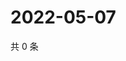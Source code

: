 # 2022-05-07

共 0 条

<!-- BEGIN WEIBO -->
<!-- 最后更新时间 Sat May 07 2022 14:16:26 GMT+0800 (China Standard Time) -->

<!-- END WEIBO -->
